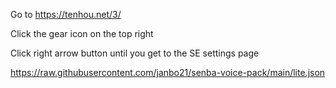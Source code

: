 Go to https://tenhou.net/3/

Click the gear icon on the top right

Click right arrow button until you get to the SE settings page

https://raw.githubusercontent.com/janbo21/senba-voice-pack/main/lite.json
